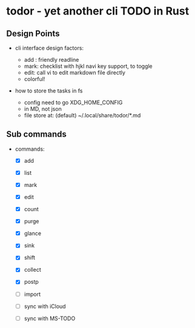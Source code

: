 # todor - yet another cli TODO in Rust

## Design Points

- cli interface design factors:
  - add : friendly readline
  - mark: checklist with hjkl navi key support, <space> to toggle
  - edit: call vi to edit markdown file directly
  - colorful!

- how to store the tasks in fs
  - config need to go XDG_HOME_CONFIG
  - in MD, not json
  - file store at: (default) ~/.local/share/todor/*.md

## Sub commands

- commands: 
  - [x] add
  - [x] list
  - [x] mark
  - [x] edit
  - [x] count
  - [x] purge
  - [x] glance
  - [x] sink
  - [x] shift
  - [x] collect
  - [x] postp
  - [ ] import
  - [ ] sync with iCloud
  - [ ] sync with MS-TODO

